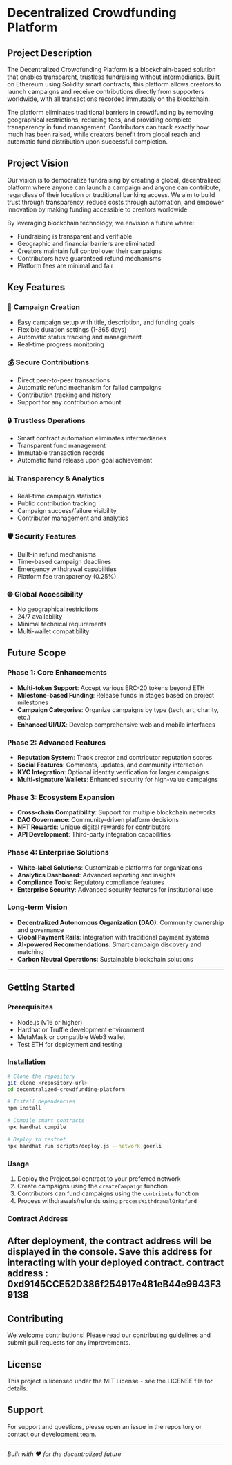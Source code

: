 # Decentralized Crowdfunding Platform

## Project Description

The Decentralized Crowdfunding Platform is a blockchain-based solution that enables transparent, trustless fundraising without intermediaries. Built on Ethereum using Solidity smart contracts, this platform allows creators to launch campaigns and receive contributions directly from supporters worldwide, with all transactions recorded immutably on the blockchain.

The platform eliminates traditional barriers in crowdfunding by removing geographical restrictions, reducing fees, and providing complete transparency in fund management. Contributors can track exactly how much has been raised, while creators benefit from global reach and automatic fund distribution upon successful completion.

## Project Vision

Our vision is to democratize fundraising by creating a global, decentralized platform where anyone can launch a campaign and anyone can contribute, regardless of their location or traditional banking access. We aim to build trust through transparency, reduce costs through automation, and empower innovation by making funding accessible to creators worldwide.

By leveraging blockchain technology, we envision a future where:
- Fundraising is transparent and verifiable
- Geographic and financial barriers are eliminated  
- Creators maintain full control over their campaigns
- Contributors have guaranteed refund mechanisms
- Platform fees are minimal and fair

## Key Features

### 🚀 **Campaign Creation**
- Easy campaign setup with title, description, and funding goals
- Flexible duration settings (1-365 days)
- Automatic status tracking and management
- Real-time progress monitoring

### 💰 **Secure Contributions**
- Direct peer-to-peer transactions
- Automatic refund mechanism for failed campaigns
- Contribution tracking and history
- Support for any contribution amount

### 🔒 **Trustless Operations**
- Smart contract automation eliminates intermediaries
- Transparent fund management
- Immutable transaction records
- Automatic fund release upon goal achievement

### 📊 **Transparency & Analytics**
- Real-time campaign statistics
- Public contribution tracking
- Campaign success/failure visibility
- Contributor management and analytics

### 🛡️ **Security Features**
- Built-in refund mechanisms
- Time-based campaign deadlines
- Emergency withdrawal capabilities
- Platform fee transparency (0.25%)

### 🌐 **Global Accessibility**
- No geographical restrictions
- 24/7 availability
- Minimal technical requirements
- Multi-wallet compatibility

## Future Scope

### Phase 1: Core Enhancements
- **Multi-token Support**: Accept various ERC-20 tokens beyond ETH
- **Milestone-based Funding**: Release funds in stages based on project milestones
- **Campaign Categories**: Organize campaigns by type (tech, art, charity, etc.)
- **Enhanced UI/UX**: Develop comprehensive web and mobile interfaces

### Phase 2: Advanced Features
- **Reputation System**: Track creator and contributor reputation scores
- **Social Features**: Comments, updates, and community interaction
- **KYC Integration**: Optional identity verification for larger campaigns
- **Multi-signature Wallets**: Enhanced security for high-value campaigns

### Phase 3: Ecosystem Expansion
- **Cross-chain Compatibility**: Support for multiple blockchain networks
- **DAO Governance**: Community-driven platform decisions
- **NFT Rewards**: Unique digital rewards for contributors
- **API Development**: Third-party integration capabilities

### Phase 4: Enterprise Solutions
- **White-label Solutions**: Customizable platforms for organizations
- **Analytics Dashboard**: Advanced reporting and insights
- **Compliance Tools**: Regulatory compliance features
- **Enterprise Security**: Advanced security features for institutional use

### Long-term Vision
- **Decentralized Autonomous Organization (DAO)**: Community ownership and governance
- **Global Payment Rails**: Integration with traditional payment systems
- **AI-powered Recommendations**: Smart campaign discovery and matching
- **Carbon Neutral Operations**: Sustainable blockchain solutions

---

## Getting Started

### Prerequisites
- Node.js (v16 or higher)
- Hardhat or Truffle development environment
- MetaMask or compatible Web3 wallet
- Test ETH for deployment and testing

### Installation
```bash
# Clone the repository
git clone <repository-url>
cd decentralized-crowdfunding-platform

# Install dependencies
npm install

# Compile smart contracts
npx hardhat compile

# Deploy to testnet
npx hardhat run scripts/deploy.js --network goerli
```

### Usage
1. Deploy the Project.sol contract to your preferred network
2. Create campaigns using the `createCampaign` function
3. Contributors can fund campaigns using the `contribute` function
4. Process withdrawals/refunds using `processWithdrawalOrRefund`

### Contract Address
After deployment, the contract address will be displayed in the console. Save this address for interacting with your deployed contract.
contract address : 0xd9145CCE52D386f254917e481eB44e9943F39138
---

## Contributing
We welcome contributions! Please read our contributing guidelines and submit pull requests for any improvements.

## License
This project is licensed under the MIT License - see the LICENSE file for details.

## Support
For support and questions, please open an issue in the repository or contact our development team.

---

*Built with ❤️ for the decentralized future*
